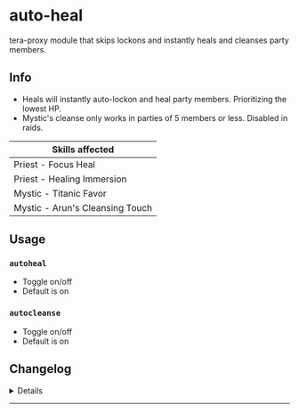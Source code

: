 # auto-heal
tera-proxy module that skips lockons and instantly heals and cleanses party members.

## Info
- Heals will instantly auto-lockon and heal party members. Prioritizing the lowest HP.
- Mystic's cleanse only works in parties of 5 members or less. Disabled in raids.

| Skills affected                 |
| ------------------------------- |
| Priest - Focus Heal             |
| Priest - Healing Immersion      |
| Mystic - Titanic Favor          |
| Mystic - Arun's Cleansing Touch |

## Usage
### `autoheal`
- Toggle on/off
- Default is on
### `autocleanse`
- Toggle on/off
- Default is on


## Changelog
<details>

    1.42
    - Added S_USER_LOCATION_IN_ACTION hook. (Fixes issue with brawlers not getting lockons)
    1.41
    - Updated protocol versions.
    - Set max distance to 32m
    1.40
    - Faster response
    - Added: Priest's Immersion skill.
    - Added: Glyphs affect number of lockon targets.
    - Fixed bug: Casting skills would reset player rotation
    - Reduced max distance to 30m
    1.30
    - Code update and aesthetics
    - Fixed bug: Locking and casting onto dead targets
    - Added Command dependency
    - Added autocleanse command
    - Removed slash support
    1.20
    - Added heal skills for low level characters.
    - Fix hp choosing bug, now targets with full hp will not receive heal.
    1.12
    - Added mystic's focus heal X
    1.11
    - Code aesthetics
    1.10
    - Disabled raid cleanse

</details>

---
